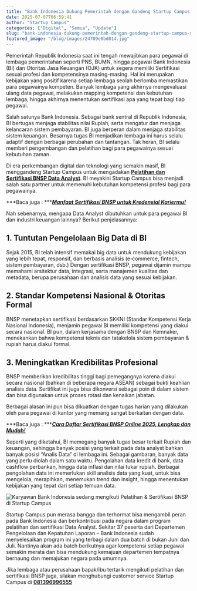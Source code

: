 ```yaml
---
title: "Bank Indonesia Dukung Pemerintah dengan Gandeng Startup Campus Untuk Berikan Sertifikasi Kompetensi BNSP Bagi Pegawai "
date: 2025-07-07T06:59:41
author: "Startup Campus"
categories: ["Digital", "Semua", "Update"]
slug: "bank-indonesia-dukung-pemerintah-dengan-gandeng-startup-campus-untuk-berikan-sertifikasi-kompetensi-bnsp-bagi-pegawai"
featured_image: "/blog/images/24709e0bd014.jpg"
---
```


Pemerintah Republik Indonesia saat ini tengah mewajibkan para pegawai di lembaga pemerintahan seperti PNS, BUMN, hingga pegawai Bank Indonesia (BI) dan Otoritas Jasa Keuangan (OJK) untuk segera memiliki Sertifikasi sesuai profesi dan kompetensinya masing-masing. Hal ini merupakan kebijakan yang positif karena setiap lembaga seolah berlomba memastikan para pegawainya kompeten. Banyak lembaga yang akhirnya mengevaluasi ulang data pegawai, melakukan mapping kompetensi dan kebutuhan lembaga, hingga akhirnya menentukan sertifikasi apa yang tepat bagi tiap pegawai.

Salah satunya Bank Indonesia. Sebagai bank sentral di Republik Indonesia, BI bertugas menjaga stabilitas nilai Rupiah, serta mengatur dan menjaga kelancaran sistem pembayaran. BI juga berperan dalam menjaga stabilitas sistem keuangan. Besarnya tugas BI menjadikan lembaga ini harus selalu adaptif dengan berbagai perubahan dan tantangan. Tak heran, BI selalu memberi pengembangan dan pelatihan bagi para pegawainya sesuai kebutuhan zaman.

Di era perkembangan digital dan teknologi yang semakin masif, BI menggandeng Startup Campus untuk mengadakan [**Pelatihan dan Sertifikasi BNSP Data Analyst**](https://www.startupcampus.id/sertifikasi/bnsp). BI meyakini Startup Campus bisa menjadi salah satu partner untuk memenuhi kebutuhan kompetensi profesi bagi para pegawainya. 

***Baca juga : ***[***Manfaat Sertifikasi BNSP untuk Kredensial Kariermu!***](https://www.startupcampus.id/blog/manfaat-sertifikasi-bnsp-untuk-kredensial-kariermu/)

Nah sebenarnya, mengapa Data Analyst dibutuhkan untuk para pegawai BI dan industri keuangan lainnya? Berikut penjelasannya:

## **1. Tuntutan Pengelolaan Big Data di BI**

Sejak 2015, BI telah intensif memakai big data untuk mendukung kebijakan yang lebih tepat, responsif, dan berbasis analisis (e‑commerce, fintech, sistem pembayaran, dsb.) Dengan sertifikasi BNSP, pegawai dijamin mampu memahami arsitektur data, integrasi, serta manajemen kualitas dan metadata, berupa perusahaan dan analisis data yang sesuai kebijakan.

## **2. Standar Kompetensi Nasional & Otoritas Formal**

BNSP menetapkan sertifikasi berdasarkan SKKNI (Standar Kompetensi Kerja Nasional Indonesia), menjamin pegawai BI memiliki kompetensi yang diakui secara nasional. BI pun, dalam kerjasama dengan BNSP dan Kemnaker, menekankan bahwa kompetensi teknis dan tatakelola sistem pembayaran & rupiah harus diakui formal.

## **3. Meningkatkan Kredibilitas Profesional**

BNSP memberikan kredibilitas tinggi bagi pemegangnya karena diakui secara nasional (bahkan di beberapa negara ASEAN) sebagai bukti keahlian analisis data. Sertifikat ini juga bisa dikonversi sebagai poin di dalam sistem dan bisa digunakan untuk proses rotasi dan kenaikan jabatan.

Berbagai alasan ini pun bisa dikuatkan dengan tugas harian yang dilakukan oleh para pegawai di kantor yang memang sangat berkaitan dengan data.

***Baca juga : ***[***Cara Daftar Sertifikasi BNSP Online 2025, Lengkap dan Mudah!***](https://www.startupcampus.id/blog/cara-daftar-sertifikasi-bnsp-online-2025-lengkap-dan-mudah/)

Seperti yang diketahui, BI memegang banyak tugas besar terkait Rupiah dan keuangan, sehingga banyak posisi yang terkait pada data analyst bahkan banyak posisi “Analis Data” di lembaga ini. Sebagai gambaran, banyak data yang perlu diolah dalam satu waktu. Pengolahan data kredit di bank, data cashflow perbankan, hingga data inflasi dan nilai tukar rupiah. Berbagai pengolahan data ini memerlukan skill analisis data yang kuat, untuk bisa mengelola, merapihkan, menemukan trend dan insight, hingga menentukan kebijakan yang tepat dari setiap temuan data.

![Karyawan Bank Indonesia sedang mengikuti Pelatihan & Sertifikasi BNSP di Startup Campus](https://lh7-rt.googleusercontent.com/docsz/AD_4nXfUFi2WtVsvuzbcT4YG80kuXooezyYY5XVG1EjzXENwtmNXIWfKHOtT0OvFUlHJjpRgQW9d6FzbcyiRWLWs04faC5UJAXeXWKpu7YZF2vvdURhpAr0wbH0nj4lBtqFLDK_yVEgeug?key=i94Mvqqj9X4cdrfSG1w-8A)

Startup Campus pun merasa bangga dan terhormat bisa mengambil peran pada Bank Indonesia dan berkontribusi pada negara dalam program pelatihan dan sertifikasi Data Analyst. Sekitar 37 peserta dari Departemen Pengelolaan dan Kepatuhan Laporan – Bank Indonesia sudah menyelesaikan program ini yang terbagi dalam dua batch di bukan Juni dan Juli. Nantinya akan ada batch berikutnya agar kompetensi setiap pegawai semakin merata dan bisa mendukung kemajuan departemen tempatnya bernaung dan memajukan negara pada umumnya.

Jika lembaga atau perusahaan bapak/ibu tertarik mengikuti pelatihan dan sertifikasi BNSP juga, silakan menghubungi customer service Startup Campus di [**081396996555**](https://api.whatsapp.com/send?phone=6281396996555&text=Halo%2C+saya+ingin+mengetahui+program+Startup+Campus)
